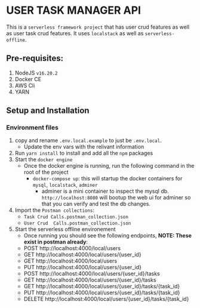# USER TASK MANAGER API

This is a `serverless framework project` that has user crud features as well as user task crud features. It uses `localstack` as well as `serverless-offline`. 

## Pre-requisites:
1. NodeJS `v16.20.2`
2. Docker CE
3. AWS Cli
4. YARN

## Setup and Installation

### Environment files
1. copy and rename `.env.local.example` to just be `.env.local`.
    - Update the env vars with the relivant information
2. Run `yarn install` to install and add all the `npm` packages
3. Start the `docker engine`
    - Once the docker engine is running, run the following command in the root of the project
        - `docker-compose up`: this will startup the docker containers for `mysql`, `localstack`, `adminer`
            - adminer is a mini container to inspect the mysql db. `http://localhost:8080` will bootup the web ui for adminer so that you can verify and test the db changes.
4. Import the `Postman collections`:
    - `Task Crud Calls.postman_collection.json`
    - `User Crud  Calls.postman_collection.json`
5. Start the serverless offline environement
    - Once running you should see the following endpoints, **NOTE: These exist in postman already**:
    - POST     http://localhost:4000/local/users 
    - GET      http://localhost:4000/local/users/{user_id}
    - GET      http://localhost:4000/local/users 
    - PUT      http://localhost:4000/local/users/{user_id}
    - POST     http://localhost:4000/local/users/{user_id}/tasks 
    - GET      http://localhost:4000/local/users/{user_id}/tasks 
    - GET      http://localhost:4000/local/users/{user_id}/tasks/{task_id}
    - PUT      http://localhost:4000/local/users/{user_id}/tasks/{task_id}
    - DELETE   http://localhost:4000/local/users/{user_id}/tasks/{task_id}

